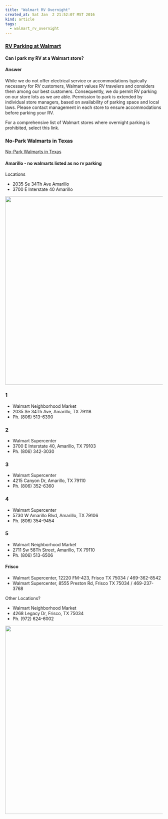 ```yaml
---
title: "Walmart RV Overnight"
created_at: Sat Jan  2 21:52:07 MST 2016
kind: article
tags:
  - walmart_rv_overnight
---
```



### <a href="http://www.walmartatlas.com/rv-parking-at-walmart/" target="_blank">RV Parking at Walmart</a>

#### Can I park my RV at a Walmart store?

#### Answer

While we do not offer electrical service or accommodations typically
necessary for RV customers, Walmart values RV travelers and considers
them among our best customers. Consequently, we do permit RV parking
on our store lots as we are able. Permission to park is extended by
individual store managers, based on availability of parking space
and local laws. Please contact management in each store to ensure
accommodations before parking your RV.

For a comprehensive list of Walmart stores where overnight parking is prohibited, select this link.

### No-Park Walmarts in Texas


<a href="http://www.walmartatlas.com/no-park-walmarts-in-texas/" target="_blank">No-Park Walmarts in Texas</a>

#### Amarillo - no walmarts listed as no rv parking

Locations

* 2035 Se 34Th Ave Amarillo
* 3700 E Interstate 40 Amarillo


<img src="/assets/images/amarillo-walmarts.png" width="600px">

### 1

* Walmart Neighborhood Market
* 2035 Se 34Th Ave, Amarillo, TX 79118
* Ph. (806) 513-6390

### 2

* Walmart Supercenter
* 3700 E Interstate 40, Amarillo, TX 79103
* Ph. (806) 342-3030

### 3

* Walmart Supercenter
* 4215 Canyon Dr, Amarillo, TX 79110
* Ph. (806) 352-6360

### 4

* Walmart Supercenter
* 5730 W Amarillo Blvd, Amarillo, TX 79106
* Ph. (806) 354-9454

### 5

* Walmart Neighborhood Market
* 2711 Sw 58Th Street, Amarillo, TX 79110
* Ph. (806) 513-6506

#### Frisco

* Walmart Supercenter, 12220 FM-423, Frisco TX 75034 / 469-362-8542
* Walmart Supercenter, 8555 Preston Rd, Frisco TX 75034 / 469-237-3768

Other Locations?

* Walmart Neighborhood Market
* 4268 Legacy Dr, Frisco, TX 75034
* Ph. (972) 624-6002

<img src="/assets/images/frisco-walmart-4268-legacy-dr.png" width="600px">

<!--
html boilerplate
<a href="" target="_blank"></a>
<img src="" width="400px">
-->


